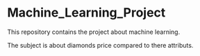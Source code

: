 # Machine_Learning_Project

This repository contains the project about machine learning.

The subject is about diamonds price compared to there attributs.
